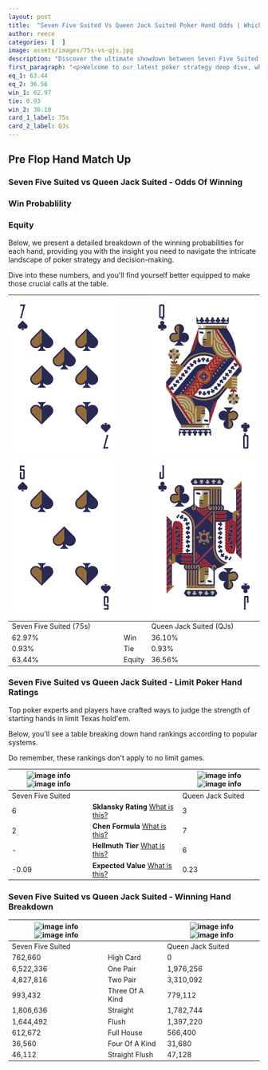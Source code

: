 ```yaml
---
layout: post
title:  "Seven Five Suited Vs Queen Jack Suited Poker Hand Odds | Which Is The Better Hand In Poker? A Complete Guide"
author: reece
categories: [  ]
image: assets/images/75s-vs-qjs.jpg
description: "Discover the ultimate showdown between Seven Five Suited and Queen Jack Suited in poker! Uncover the odds, strategies, and scenarios where one hand triumphs over the other. Get ready to up your poker game with this thrilling analysis."
first_paragraph: "<p>Welcome to our latest poker strategy deep dive, where we're pitting two distinct hands against each other in a high-stakes showdown: Seven Five Suited vs Queen Jack Suited.</p><p>In the dynamic world of poker, every decision counts, and knowing which hand holds the upper hand is key to your success at the table.</p><p>In this article, we'll dissect these two hands, explore the scenarios where one dominates the other, and equip you with the knowledge to make strategic choices that can tip the odds in your favor.</p><p>Get ready to unravel the intriguing dynamics of these poker hands and elevate your game to new heights.</p>"
eq_1: 63.44
eq_2: 36.56
win_1: 62.97
tie: 0.93
win_2: 36.10
card_1_label: 75s
card_2_label: QJs
---
```




[comment]: # (sp0)

## Pre Flop Hand Match Up

<div class="table hand-ratings" markdown="1"> 



### Seven Five Suited vs Queen Jack Suited - Odds Of Winning


  
<div class="row graphs"> 
<div class="col-lg-6">
    <h3>Win Probablility</h3>
    <canvas id="WinChart"></canvas>
</div>
<div class="col-lg-6">
    <h3>Equity</h3>
    <canvas id="EquityChart"></canvas>
</div>
</div>

  Below, we present a detailed breakdown of the winning probabilities for each hand, providing you with the insight you need to navigate the intricate landscape of poker strategy and decision-making. 

Dive into these numbers, and you'll find yourself better equipped to make those crucial calls at the table.


    
| ![image info](assets/images/hand1/7.png) ![image info](assets/images/hand1/5.png) |  | ![image info](assets/images/hand2/q.png) ![image info](assets/images/hand2/j.png) |
| -------- | -------- | -------- |
| Seven Five Suited (75s) |  | Queen Jack Suited (QJs) |
| 62.97% | Win | 36.10% |
| 0.93% | Tie | 0.93% |
| 63.44% | Equity | 36.56% |




[comment]: # (sp1)



### Seven Five Suited vs Queen Jack Suited - Limit Poker Hand Ratings

Top poker experts and players have crafted ways to judge the strength of starting hands in limit Texas hold'em. 

Below, you'll see a table breaking down hand rankings according to popular systems. 

Do remember, these rankings don't apply to no limit games.


    
| ![image info](https://www.riverpairs.com/assets/images/hand1/7.png) ![image info](https://www.riverpairs.com/assets/images/hand1/5.png) |  | ![image info](https://www.riverpairs.com/assets/images/hand2/q.png) ![image info](https://www.riverpairs.com/assets/images/hand2/j.png) |
| -------- | -------- | -------- |
| Seven Five Suited |  | Queen Jack Suited |
| 6 | **Sklansky Rating** [What is this?](/sklansky-rating-explained) | 3 |
| 2 | **Chen Formula** [What is this?](/chen-formula-explained) | 7 |
| - | **Hellmuth Tier** [What is this?](/Hellmuth-tier-explained) | 6 |
| -0.09 | **Expected Value** [What is this?](/expected-value-explained) | 0.23 |




[comment]: # (sp2)



### Seven Five Suited vs Queen Jack Suited - Winning Hand Breakdown


    
| ![image info](https://www.riverpairs.com/assets/images/hand1/7.png) ![image info](https://www.riverpairs.com/assets/images/hand1/5.png) |  | ![image info](https://www.riverpairs.com/assets/images/hand2/q.png) ![image info](https://www.riverpairs.com/assets/images/hand2/j.png) |
| -------- | -------- | -------- |
| Seven Five Suited |  | Queen Jack Suited |
| 762,660 | High Card | 0 |
| 6,522,336 | One Pair | 1,976,256 |
| 4,827,816 | Two Pair | 3,310,092 |
| 993,432 | Three Of A Kind | 779,112 |
| 1,806,636 | Straight | 1,782,744 |
| 1,644,492 | Flush | 1,397,220 |
| 612,672 | Full House | 566,400 |
| 36,560 | Four Of A Kind | 31,680 |
| 46,112 | Straight Flush | 47,128 |




[comment]: # (sp3)



</div>

[comment]: # (sp4)



[comment]: # (sp5)

